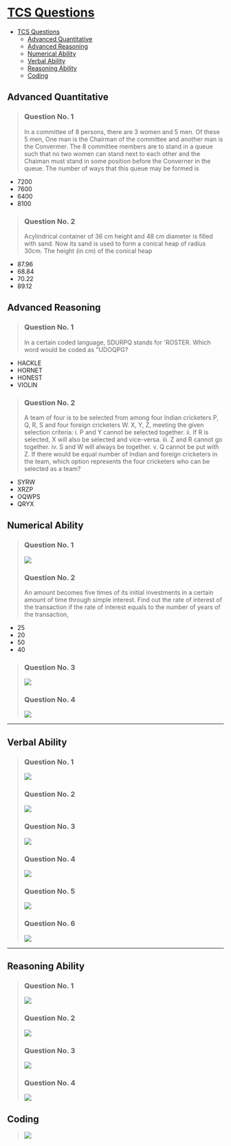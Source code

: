 <link rel="stylesheet" href="../test/style.css">

# [TCS Questions](./tcs_question.md)

- [TCS Questions](#tcs-questions)
  - [Advanced Quantitative](#advanced-quantitative)
  - [Advanced Reasoning](#advanced-reasoning)
  - [Numerical Ability](#numerical-ability)
  - [Verbal Ability](#verbal-ability)
  - [Reasoning Ability](#reasoning-ability)
  - [Coding](#coding)

## Advanced Quantitative

> ### Question No. 1
>
> In a committee of 8 persons, there are 3 women and 5 men. Of these 5 men, One man is the Chairman of the committee and another man is the Convermer. The 8 committee members are to stand in a queue such that no two women can stand next to each other and the Chaiman must stand in some position before the Converner in the queue. The number of ways that this queue may be formed is

- 7200
- 7600
- 6400
- 8100

> ### Question No. 2
>
> Acylindrical container of 36 cm height and 48 cm diameter is filled with sand. Now its sand is used to form a conical heap of radius 30cm. The height (in cm) of the conical heap

- 87.96
- 68.84
- 70.22
- 89.12

## Advanced Reasoning

> ### Question No. 1
>
> In a certain coded language, SDURPQ stands for 'ROSTER. Which word would be coded as "UDOQPG?

- HACKLE
- HORNET
- HONEST
- VIOLIN

> ### Question No. 2
>
> A team of four is to be selected from among four Indian cricketers P, Q, R, S and four foreign cricketers W. X, Y, Z, meeting the given selection criteria: i. P and Y cannot be selected together. ii. If R is selected, X will also be selected and vice-versa. iii. Z and R cannot go together. iv. S and W will always be together. v. Q cannot be put with Z. If there would be equal number of Indian and foreign cricketers in the team, which option represents the four cricketers who can be selected as a team?

- SYRW
- XRZP
- OQWPS
- QRYX

## Numerical Ability

> ### Question No. 1
>
> ![](../img/tcs/13.png)
>
> ### Question No. 2
>
> An amount becomes five times of its initial investments in a certain amount of time through simple interest. Find out the rate of interest of the transaction if the rate of interest equals to the number of years of the transaction,

- 25
- 20
- 50
- 40

> ### Question No. 3
>
> ![](../img/tcs/1.png)
>
> ### Question No. 4
>
> ![](../img/tcs/2.png)

---

## Verbal Ability

> ### Question No. 1
>
> ![](../img/tcs/3.png)
>
> ### Question No. 2
>
> ![](../img/tcs/4.png)
>
> ### Question No. 3
>
> ![](../img/tcs/5.png)
>
> ### Question No. 4
>
> ![](../img/tcs/6.png)
>
> ### Question No. 5
>
> ![](../img/tcs/7.png)
>
> ### Question No. 6
>
> ![](../img/tcs/14.png)

---

## Reasoning Ability

> ### Question No. 1
>
> ![](../img/tcs/9.png)
>
> ### Question No. 2
>
> ![](../img/tcs/10.png)
>
> ### Question No. 3
>
> ![](../img/tcs/11.png)
>
> ### Question No. 4
>
> ![](../img/tcs/12.png)

## Coding
>
> ![](../img/tcs/8.png)
